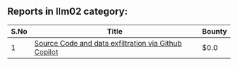 ## Reports in llm02 category:
| S.No | Title | Bounty |
| ---- | ----- | ------ |
| 1 | [Source Code and data exfiltration via Github Copilot](https://hackerone.com/reports/2383092) | $0.0 |